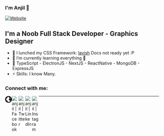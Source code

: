 ### I'm Anjil 👋

[![Website](https://img.shields.io/website?label=Portfolio&style=for-the-badge&url=https%3A%2F%2Fcodestackr.com)](http://anjil.me/)


## I'm a Noob Full Stack Developer - Graphics Designer

- 🔭 I lunched my CSS Framework: [lavish] Docs not ready yet :P
- 🌱 I’m currently learning everything 🤣
- 🥅 TypeScript - ElectronJS - NextJS - ReactNative - MongoDB - ExpressJS
- ⚡ Skills: I know Many.


### Connect with me:

[<img align="left" alt="anjil | Website" width="22px" src="https://raw.githubusercontent.com/iconic/open-iconic/master/svg/globe.svg" />][website]
[<img align="left" alt="anjil | Facebook" width="22px" src="https://cdn.jsdelivr.net/npm/simple-icons@v3/icons/facebook.svg" />][facebook]
[<img align="left" alt="anjil | Twitter" width="22px" src="https://cdn.jsdelivr.net/npm/simple-icons@v3/icons/twitter.svg" />][twitter]
[<img align="left" alt="anjil | LinkedIn" width="22px" src="https://cdn.jsdelivr.net/npm/simple-icons@v3/icons/linkedin.svg" />][linkedin]
[<img align="left" alt="anjil | Instagram" width="22px" src="https://cdn.jsdelivr.net/npm/simple-icons@v3/icons/instagram.svg" />][instagram]

---

[website]: https://anjil.me
[lavish]: lavish.anjil0000.vercel.app
[twitter]: https://twitter.com/anjil0000
[facebook]: https://facebook.com/anjil0000
[instagram]: https://instagram.com/anjil0000_
[linkedin]: https://linkedin.com/in/anjil0000

